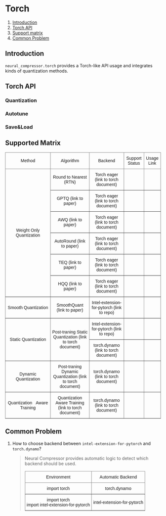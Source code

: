 Torch
=================================================

1. [Introduction](#introduction)
2. [Torch API](#torch-api)
3. [Support matrix](#supported-matrix)
4. [Common Problem](#common-problem)


## Introduction

`neural_compressor.torch` provides a Torch-like API usage and integrates kinds of quantization methods.

## Torch API

### Quantization

### Autotune

### Save&Load

## Supported Matrix

<style type="text/css">
.tg  {border-collapse:collapse;border-spacing:0;}
.tg td{border-color:black;border-style:solid;border-width:1px;font-family:Arial, sans-serif;font-size:14px;
  overflow:hidden;padding:10px 5px;word-break:normal;}
.tg th{border-color:black;border-style:solid;border-width:1px;font-family:Arial, sans-serif;font-size:14px;
  font-weight:normal;overflow:hidden;padding:10px 5px;word-break:normal;}
.tg .tg-9wq8{border-color:inherit;text-align:center;vertical-align:middle}
</style>
<table class="tg"><thead>
  <tr>
    <th class="tg-9wq8">Method<br></th>
    <th class="tg-9wq8">Algorithm</th>
    <th class="tg-9wq8">Backend</th>
    <th class="tg-9wq8">Support Status</th>
    <th class="tg-9wq8">Usage Link</th>
  </tr></thead>
<tbody>
  <tr>
    <td class="tg-9wq8" rowspan="6">Weight Only Quantization<br></td>
    <td class="tg-9wq8">Round to Nearest (RTN)<br></td>
    <td class="tg-9wq8">Torch eager (link to torch document)</td>
    <td class="tg-9wq8"></td>
    <td class="tg-9wq8"></td>
  </tr>
  <tr>
    <td class="tg-9wq8">GPTQ (link to paper)<br></td>
    <td class="tg-9wq8">Torch eager (link to torch document)</td>
    <td class="tg-9wq8"></td>
    <td class="tg-9wq8"></td>
  </tr>
  <tr>
    <td class="tg-9wq8">AWQ (link to paper)</td>
    <td class="tg-9wq8">Torch eager (link to torch document)</td>
    <td class="tg-9wq8"></td>
    <td class="tg-9wq8"></td>
  </tr>
  <tr>
    <td class="tg-9wq8">AutoRound  (link to paper)</td>
    <td class="tg-9wq8">Torch eager (link to torch document)</td>
    <td class="tg-9wq8"></td>
    <td class="tg-9wq8"></td>
  </tr>
  <tr>
    <td class="tg-9wq8">TEQ (link to paper)</td>
    <td class="tg-9wq8">Torch eager (link to torch document)</td>
    <td class="tg-9wq8"></td>
    <td class="tg-9wq8"></td>
  </tr>
  <tr>
    <td class="tg-9wq8">HQQ (link to paper)</td>
    <td class="tg-9wq8">Torch eager (link to torch document)</td>
    <td class="tg-9wq8"></td>
    <td class="tg-9wq8"></td>
  </tr>
  <tr>
    <td class="tg-9wq8">Smooth Quantization</td>
    <td class="tg-9wq8">SmoothQuant (link to paper)</td>
    <td class="tg-9wq8">Intel-extension-for-pytorch (link to repo)</td>
    <td class="tg-9wq8"></td>
    <td class="tg-9wq8"></td>
  </tr>
  <tr>
    <td class="tg-9wq8" rowspan="2">Static Quantization</td>
    <td class="tg-9wq8" rowspan="2">Post-traning Static Quantization (link to torch document)</td>
    <td class="tg-9wq8">Intel-extension-for-pytorch (link to repo)</td>
    <td class="tg-9wq8"></td>
    <td class="tg-9wq8"></td>
  </tr>
  <tr>
    <td class="tg-9wq8">torch.dynamo (link to torch document)</td>
    <td class="tg-9wq8"></td>
    <td class="tg-9wq8"></td>
  </tr>
  <tr>
    <td class="tg-9wq8">Dynamic Quantization</td>
    <td class="tg-9wq8">Post-traning Dynamic Quantization (link to torch document)</td>
    <td class="tg-9wq8">torch.dynamo (link to torch document)</td>
    <td class="tg-9wq8"></td>
    <td class="tg-9wq8"></td>
  </tr>
  <tr>
    <td class="tg-9wq8">Quantization&nbsp;&nbsp;&nbsp;Aware Training</td>
    <td class="tg-9wq8">Quantization Aware Training (link to torch document)</td>
    <td class="tg-9wq8">torch.dynamo (link to torch document)</td>
    <td class="tg-9wq8"></td>
    <td class="tg-9wq8"></td>
  </tr>
</tbody></table>

## Common Problem

1.  How to choose backend between `intel-extension-for-pytorch` and `torch.dynamo`?
    > Neural Compressor provides automatic logic to detect which backend should be used.
    > <style type="text/css">
    .tg  {border-collapse:collapse;border-spacing:0;}
    .tg td{border-color:black;border-style:solid;border-width:1px;font-family:Arial, sans-serif;font-size:14px;
    overflow:hidden;padding:10px 5px;word-break:normal;}
    .tg th{border-color:black;border-style:solid;border-width:1px;font-family:Arial, sans-serif;font-size:14px;
    font-weight:normal;overflow:hidden;padding:10px 5px;word-break:normal;}
    .tg .tg-9wq8{border-color:inherit;text-align:center;vertical-align:middle}
    </style>
    <table class="tg"><thead>
    <tr>
        <th class="tg-9wq8">Environment</th>
        <th class="tg-9wq8">Automatic Backend</th>
    </tr></thead>
    <tbody>
    <tr>
        <td class="tg-9wq8">import torch</td>
        <td class="tg-9wq8">torch.dynamo</td>
    </tr>
    <tr>
        <td class="tg-9wq8">import torch<br>import intel-extension-for-pytorch</td>
        <td class="tg-9wq8">intel-extension-for-pytorch</td>
    </tr>
    </tbody>
    </table>
